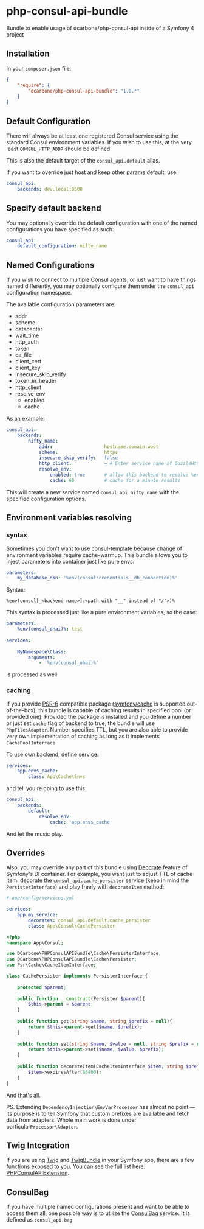 # php-consul-api-bundle
Bundle to enable usage of dcarbone/php-consul-api inside of a Symfony 4 project

## Installation

In your `composer.json` file:

```json
{
    "require": {
        "dcarbone/php-consul-api-bundle": "1.0.*"
    }
}
```

## Default Configuration

There will always be at least one registered Consul service using the standard Consul
environment variables.  If you wish to use this, at the very least `CONSUL_HTTP_ADDR` should be defined.

This is also the default target of the `consul_api.default` alias.

If you want to override just host and keep other params default, use:

```yaml
consul_api:
    backends: dev.local:8500
```

## Specify default backend

You may optionally override the default configuration with one of the named configurations you have specified as such:

```yaml
consul_api:
    default_configuration: nifty_name
```

## Named Configurations

If you wish to connect to multiple Consul agents, or just want to have things named differently, you may optionally
configure them under the `consul_api` configuration namespace.

The available configuration parameters are:

- addr
- scheme
- datacenter
- wait_time
- http_auth
- token
- ca_file
- client_cert
- client_key
- insecure_skip_verify
- token_in_header
- http_client
- resolve_env
    - enabled
    - cache

As an example:

```yaml
consul_api:
    backends:
        nifty_name:
            addr:                   hostname.domain.woot
            scheme:                 https
            insecure_skip_verify:   false
            http_client:            ~ # Enter service name of GuzzleHttp\ClientInterface compatible http client you wish to use
            resolve_env:
                enabled: true       # allow this backend to resolve %env(consul_nifty_name:variable)% within container config
                cache: 60           # cache for a minute results
```

This will create a new service named `consul_api.nifty_name` with the specified configuration options.

## Environment variables resolving

### syntax

Sometimes you don't want to use [consul-template](https://github.com/hashicorp/consul-template) because change of environment
variables require cache-warmup. This bundle allows you to inject parameters into container just like pure envs:

```yaml
parameters:
    my_database_dsn: '%env(consul:credentials__db_connection)%'
```

Syntax:
```
%env(consul[_<backend name>]:<path with "__" instead of "/">)%
```

This syntax is processed just like a pure environment variables, so the case:

```yaml
parameters:
    %env(consul_ohai)%: test
    
services:
    
    MyNamespace\Class:
        arguments:
            - '%env(consul_ohai)%' 
```

is processed as well.

### caching

If you provide [PSR-6](https://www.php-fig.org/psr/psr-6/) compatible package ([symfony/cache](https://packagist.org/packages/symfony/cache) is supported out-of-the-box),
this bundle is capable of caching results in specified pool (or provided one). Provided the package is installed and you
define a number or just set ``cache`` flag of backend to true, the bundle will use ``PhpFilesAdapter``. Number specifies
TTL, but you are also able to provide very own implementation of caching as long as it implements ```CachePoolInterface```.

To use own backend, define service:

```yaml
services:
    app.envs_cache:
        class: App\Cache\Envs

``` 

and tell you're going to use this:
```yaml
consul_api:
    backends:
        default:
            resolve_env:
                cache: 'app.envs_cache'

```

And let the music play. 

## Overrides
Also, you may override any part of this bundle using [Decorate](https://symfony.com/doc/current/service_container/service_decoration.html)
feature of Symfony's DI container. For example, you want just to adjust TTL of cache item: decorate the ``consul_api.cache_persister`` service
(keep in mind the ``PersisterInterface``) and play freely with ``decorateItem`` method:

```yaml
# app/config/services.yml

services:
    app.my_service:
        decorates: consul_api.default.cache_persister
        class: App\Consul\CachePersister

``` 

```php
<?php
namespace App\Consul;

use DCarbone\PHPConsulAPIBundle\Cache\PersisterInterface;
use DCarbone\PHPConsulAPIBundle\Cache\Persister;
use Psr\Cache\CacheItemInterface;

class CachePersister implements PersisterInterface {
    
    protected $parent;
    
    public function __construct(Persister $parent){
        $this->parent = $parent;
    }
    
    public function get(string $name, string $prefix = null){
        return $this->parent->get($name, $prefix);
    }
    
    public function set(string $name, $value = null, string $prefix = null){
        return $this->parent->set($name, $value, $prefix);
    }
    
    public function decorateItem(CacheItemInterface $item, string $prefix = null){
        $item->expiresAfter(86400);
    }  
}

```

And that's all.

PS. Extending ``DependencyInjection\EnvVarProcessor`` has almost no point — its purpose is to tell Symfony that custom
prefixes are available and fetch data from adapters. Whole main work is done under particular``Processor\Adapter``.

## Twig Integration

If you are using [Twig](http://twig.sensiolabs.org/) and
[TwigBundle](https://packagist.org/packages/symfony/twig-bundle) in your Symfony app, there are a few 
functions exposed to you.  You can see the full list here:
[PHPConsulAPIExtension](./src/Twig/PHPConsulAPITwigExtension.php#L71).

## ConsulBag

If you have multiple named configurations present and want to be able to access them all, one possible way is to
utilize the [ConsulBag](./src/Bag/ConsulBag.php) service.  It is defined as `consul_api.bag`  